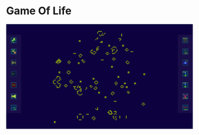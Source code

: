 # Game Of Life
![Screenshot](https://github.com/DeplorableMountaineer/Game_Of_Life/blob/master/Assets/Images/Life_Saved0011.png)


